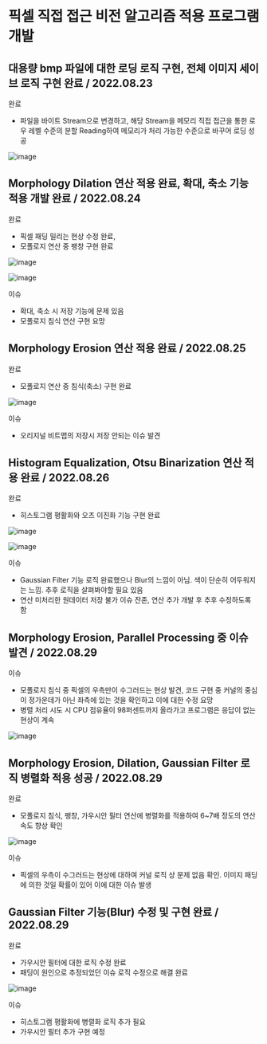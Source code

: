 # 픽셀 직접 접근 비전 알고리즘 적용 프로그램 개발

## 대용량 bmp 파일에 대한 로딩 로직 구현, 전체 이미지 세이브 로직 구현 완료 / 2022.08.23

완료
- 파일을 바이트 Stream으로 변경하고, 해당 Stream을 메모리 직접 접근을 통한 로우 레벨 수준의 분할 Reading하여 메모리가 처리 가능한 수준으로 바꾸어 로딩 성공

![image](https://user-images.githubusercontent.com/80696846/187153489-ae6e2f66-4648-4a9d-8f6d-87f70829dfa1.png)

## Morphology Dilation 연산 적용 완료, 확대, 축소 기능 적용 개발 완료 / 2022.08.24

완료
- 픽셀 패딩 밀리는 현상 수정 완료,
- 모폴로지 연산 중 팽창 구현 완료

![image](https://user-images.githubusercontent.com/80696846/187153700-5586d86a-fe5f-44d1-81f6-582ad16a2bd0.png)

![image](https://user-images.githubusercontent.com/80696846/187153444-cf27ff3c-eab4-47a1-89ab-2015d861d676.png)

이슈
- 확대, 축소 시 저장 기능에 문제 있음
- 모폴로지 침식 연산 구현 요망

## Morphology Erosion 연산 적용 완료 / 2022.08.25

완료
- 모폴로지 연산 중 침식(축소) 구현 완료

![image](https://user-images.githubusercontent.com/80696846/187153586-d223fe68-4c57-43ee-be9d-59d80d054f98.png)

이슈
- 오리지널 비트맵의 저장시 저장 안되는 이슈 발견

## Histogram Equalization, Otsu Binarization 연산 적용 완료 / 2022.08.26

완료
- 히스토그램 평활화와 오츠 이진화 기능 구현 완료

![image](https://user-images.githubusercontent.com/80696846/187153766-56467f2b-f607-463c-9601-e3b246d188ba.png)

![image](https://user-images.githubusercontent.com/80696846/187153824-01ccb0c5-a318-4989-92c9-ccfbfdd10c05.png)

이슈
- Gaussian Filter 기능 로직 완료했으나 Blur의 느낌이 아님. 색이 단순히 어두워지는 느낌. 추후 로직을 살펴봐야할 필요 있음
- 연산 미처리한 원데이터 저장 불가 이슈 잔존, 연산 추가 개발 후 추후 수정하도록 함

## Morphology Erosion, Parallel Processing 중 이슈 발견 / 2022.08.29

이슈
- 모폴로지 침식 중 픽셀의 우측만이 수그러드는 현상 발견, 코드 구현 중 커널의 중심이 정가운데가 아닌 좌측에 있는 것을 확인하고 이에 대한 수정 요망
- 병렬 처리 시도 시 CPU 점유율이 98퍼센트까지 올라가고 프로그램은 응답이 없는 현상이 계속 

![image](https://user-images.githubusercontent.com/80696846/187153961-877e655e-1105-4fe1-a2e8-5706f2bf75ea.png)

## Morphology Erosion, Dilation, Gaussian Filter 로직 병렬화 적용 성공 / 2022.08.29

완료
- 모폴로지 침식, 팽창, 가우시안 필터 연산에 병렬화를 적용하여 6~7배 정도의 연산 속도 향상 확인

![image](https://user-images.githubusercontent.com/80696846/187154171-737cd69d-5e86-4fc3-aeed-2b0b67a8e42e.png)

이슈
- 픽셀의 우측이 수그러드는 현상에 대하여 커널 로직 상 문제 없음 확인. 이미지 패딩에 의한 것일 확률이 있어 이에 대한 이슈 발생

## Gaussian Filter 기능(Blur) 수정 및 구현 완료 / 2022.08.29

완료
- 가우시안 필터에 대한 로직 수정 완료
- 패딩이 원인으로 추정되었던 이슈 로직 수정으로 해결 완료

![image](https://user-images.githubusercontent.com/80696846/187154278-64f072c3-8961-4e4c-8122-bed3f8454f3d.png)

이슈
- 히스토그램 평활화에 병렬화 로직 추가 필요
- 가우시안 필터 추가 구현 예정
